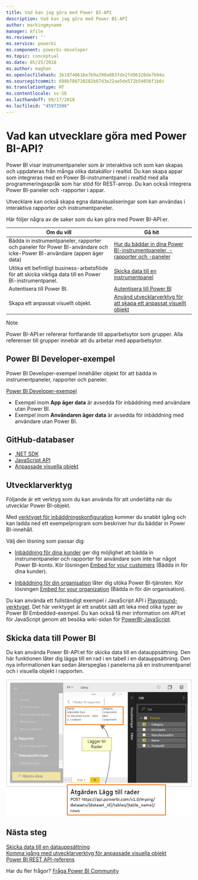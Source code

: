 ```yaml
---
title: Vad kan jag göra med Power BI-API
description: Vad kan jag göra med Power BI-API
author: markingmyname
manager: kfile
ms.reviewer: ''
ms.service: powerbi
ms.component: powerbi-developer
ms.topic: conceptual
ms.date: 05/25/2018
ms.author: maghan
ms.openlocfilehash: 3b19740616e7b9a390a883fde2fd96320de7b94a
ms.sourcegitcommit: 698b788720282b67d3e22ae5de572b54056f1b6c
ms.translationtype: HT
ms.contentlocale: sv-SE
ms.lasthandoff: 09/17/2018
ms.locfileid: "45973596"
---
```

# <a name="what-can-developers-do-with-the-power-bi-api"></a>Vad kan utvecklare göra med Power BI-API?

Power BI visar instrumentpaneler som är interaktiva och som kan skapas och uppdateras från många olika datakällor i realtid. Du kan skapa appar som integreras med en Power BI-instrumentpanel i realtid med alla programmeringsspråk som har stöd för REST-anrop. Du kan också integrera Power BI-paneler och -rapporter i appar.

Utvecklare kan också skapa egna datavisualiseringar som kan användas i interaktiva rapporter och instrumentpaneler.

Här följer några av de saker som du kan göra med Power BI-API:er.

| **Om du vill** | **Gå hit** |
| --- | --- |
| Bädda in instrumentpaneler, rapporter och paneler för Power BI-användare och icke-Power BI-användare (appen äger data) |[Hur du bäddar in dina Power BI-instrumentpaneler, -rapporter och -paneler](embedding-content.md) |
| Utöka ett befintligt business-arbetsflöde för att skicka viktiga data till en Power BI-instrumentpanel. |[Skicka data till en instrumentpanel](walkthrough-push-data.md) |
| Autentisera till Power BI. |[Autentisera till Power BI](get-azuread-access-token.md) |
| Skapa ett anpassat visuellt objekt. |[Använd utvecklarverktyg för att skapa ett anpassat visuellt objekt](../service-custom-visuals-getting-started-with-developer-tools.md) |

> [!NOTE]
> Power BI-API:er refererar fortfarande till apparbetsytor som grupper. Alla referenser till grupper innebär att du arbetar med apparbetsytor.

## <a name="power-bi-developer-samples"></a>Power BI Developer-exempel

Power BI Developer-exempel innehåller objekt för att bädda in instrumentpaneler, rapporter och paneler.

[Power BI Developer-exempel](https://github.com/Microsoft/PowerBI-Developer-Samples)

* Exempel inom **App äger data** är avsedda för inbäddning med användare utan Power BI.
* Exempel inom **Användaren äger data** är avsedda för inbäddning med användare utan Power BI.

## <a name="github-repositories"></a>GitHub-databaser

* [.NET SDK](https://github.com/Microsoft/PowerBI-CSharp)
* [JavaScript API](https://github.com/Microsoft/PowerBI-JavaScript)
* [Anpassade visuella objekt](https://github.com/Microsoft/PowerBI-visuals)

## <a name="developer-tools"></a>Utvecklarverktyg

Följande är ett verktyg som du kan använda för att underlätta när du utvecklar Power BI-objekt.

Med [verktyget för inbäddningskonfiguration](https://aka.ms/embedsetup) kommer du snabbt igång och kan ladda ned ett exempelprogram som beskriver hur du bäddar in Power BI-innehåll.

Välj den lösning som passar dig:

* [Inbäddning för dina kunder](embedding.md#embedding-for-your-customers) ger dig möjlighet att bädda in instrumentpaneler och rapporter för användare som inte har något Power BI-konto. Kör lösningen [Embed for your customers](https://aka.ms/embedsetup/AppOwnsData) (Bädda in för dina kunder).

* [Inbäddning för din organisation](embedding.md#embedding-for-your-organization) låter dig utöka Power BI-tjänsten. Kör lösningen [Embed for your organization](https://aka.ms/embedsetup/UserOwnsData) (Bädda in för din organisation).

Du kan använda ett fullständigt exempel i JavaScript API i [Playground-verktyget](https://microsoft.github.io/PowerBI-JavaScript/demo). Det här verktyget är ett snabbt sätt att leka med olika typer av Power BI Embedded-exempel. Du kan också få mer information om API:et för JavaScript genom att besöka wiki-sidan för [PowerBI-JavaScript](https://github.com/Microsoft/powerbi-javascript/wiki).

## <a name="push-data-into-power-bi"></a>Skicka data till Power BI

Du kan använda Power BI-API:et för skicka data till en datauppsättning. Den här funktionen låter dig lägga till en rad i en tabell i en datauppsättning. Den nya informationen kan sedan återspeglas i panelerna på en instrumentpanel och i visuella objekt i rapporten.

![Dataexempel på push-överföring](media/what-can-you-do/powerbi-push-data.png)

## <a name="next-steps"></a>Nästa steg

[Skicka data till en datauppsättning](walkthrough-push-data.md)  
[Komma igång med utvecklarverktyg för anpassade visuella objekt](../service-custom-visuals-getting-started-with-developer-tools.md)  
[Power BI REST API-referens](https://docs.microsoft.com/rest/api/power-bi/)  

Har du fler frågor? [Fråga Power BI Community](http://community.powerbi.com/)
